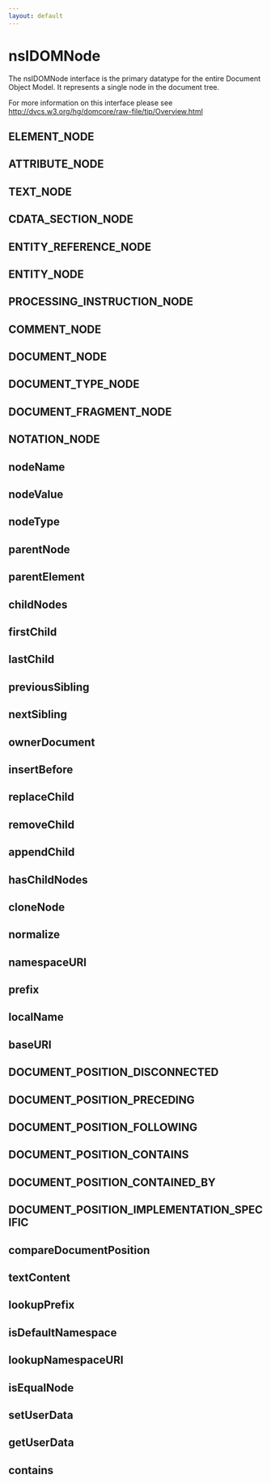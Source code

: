 ```yaml
---
layout: default
---
```


# nsIDOMNode #

The nsIDOMNode interface is the primary datatype for the entire 
Document Object Model.
It represents a single node in the document tree.

For more information on this interface please see 
http://dvcs.w3.org/hg/domcore/raw-file/tip/Overview.html


## ELEMENT_NODE ##

## ATTRIBUTE_NODE ##

## TEXT_NODE ##

## CDATA_SECTION_NODE ##

## ENTITY_REFERENCE_NODE ##

## ENTITY_NODE ##

## PROCESSING_INSTRUCTION_NODE ##

## COMMENT_NODE ##

## DOCUMENT_NODE ##

## DOCUMENT_TYPE_NODE ##

## DOCUMENT_FRAGMENT_NODE ##

## NOTATION_NODE ##

## nodeName ##

## nodeValue ##

## nodeType ##

## parentNode ##

## parentElement ##

## childNodes ##

## firstChild ##

## lastChild ##

## previousSibling ##

## nextSibling ##

## ownerDocument ##

## insertBefore ##

## replaceChild ##

## removeChild ##

## appendChild ##

## hasChildNodes ##

## cloneNode ##

## normalize ##

## namespaceURI ##

## prefix ##

## localName ##

## baseURI ##

## DOCUMENT_POSITION_DISCONNECTED ##

## DOCUMENT_POSITION_PRECEDING ##

## DOCUMENT_POSITION_FOLLOWING ##

## DOCUMENT_POSITION_CONTAINS ##

## DOCUMENT_POSITION_CONTAINED_BY ##

## DOCUMENT_POSITION_IMPLEMENTATION_SPECIFIC ##

## compareDocumentPosition ##

## textContent ##

## lookupPrefix ##

## isDefaultNamespace ##

## lookupNamespaceURI ##

## isEqualNode ##

## setUserData ##

## getUserData ##

## contains ##
